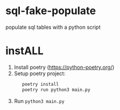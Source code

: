 # sql-fake-populate
populate sql tables with a python script

# instALL

1. Install poetry (https://python-poetry.org/) 
2. Setup poetry project: 
   ```bash
      poetry install
      poetry run python3 main.py
   ```
3. Run `python3 main.py`
